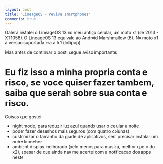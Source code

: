 ```yaml
---
layout: post
title: 'LineageOS - reviva smartphones'
comments: true
---
```


Galera instalei o LineageOS 13 no meu antigo celular,
um moto x1 (de 2013 - XT1058).
O LineageOS 13 equivale ao Android Marshmallow (6).
No moto x1 a versao suportada era a 5.1 (lollipop).

Mas antes de continuar o post, segue aviso importante:

# Eu fiz isso a minha propria conta e risco, se voce quiser fazer tambem, saiba que serah sobre sua conta e risco.

Coisas que gostei:
- night mode, para reduzir luz azul quando usar o celular a noite
- poder fazer desenhos mais seguros (com quatro colunas)
- customizar o tamanho da grade de aplicativos, sem precisar instalar um outro launcher
- ambient display melhorado (pelo menos para musica, melhor que o do x2), apesar de que ainda nao me acertei com a notificacao dos apps neste


